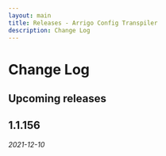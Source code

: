 ```yaml
---
layout: main
title: Releases - Arrigo Config Transpiler
description: Change Log
---
```


# Change Log

## Upcoming releases

## 1.1.156

*2021-12-10*


